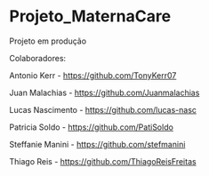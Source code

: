 # Projeto_MaternaCare

Projeto em produção

Colaboradores:

Antonio Kerr - https://github.com/TonyKerr07

Juan Malachias - https://github.com/Juanmalachias

Lucas Nascimento - https://github.com/lucas-nasc

Patricia Soldo - https://github.com/PatiSoldo

Steffanie Manini - https://github.com/stefmanini

Thiago Reis - https://github.com/ThiagoReisFreitas
